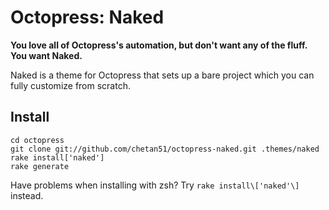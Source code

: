 # Octopress: Naked

**You love all of Octopress's automation, but don't want any of the fluff. You want Naked.**

Naked is a theme for Octopress that sets up a bare project which you can fully customize from scratch.

## Install

	cd octopress
	git clone git://github.com/chetan51/octopress-naked.git .themes/naked
	rake install['naked']
	rake generate

Have problems when installing with zsh? Try `rake install\['naked'\]` instead.

